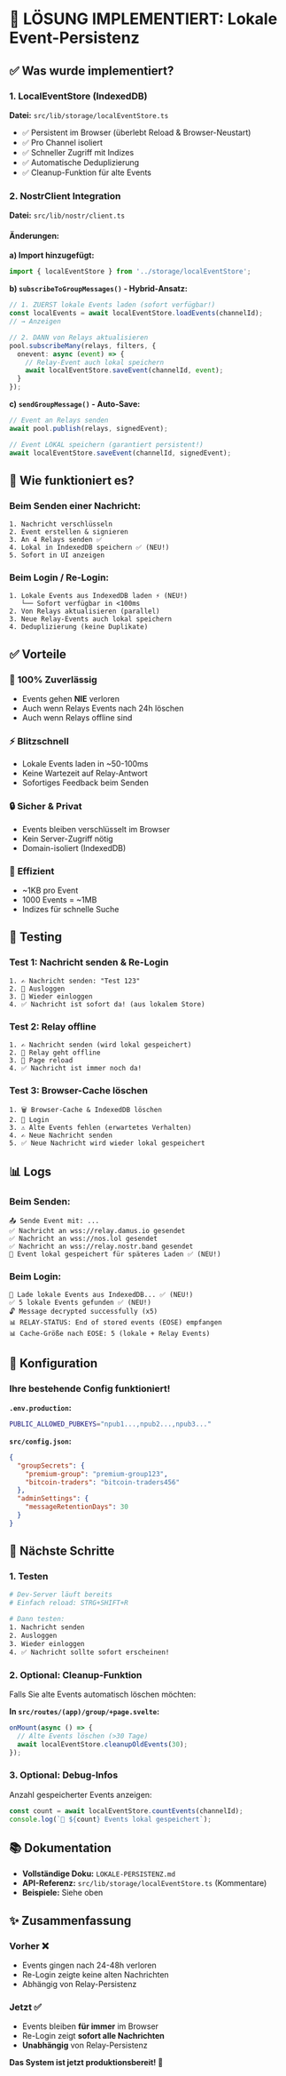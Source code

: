# 🎉 LÖSUNG IMPLEMENTIERT: Lokale Event-Persistenz

## ✅ Was wurde implementiert?

### 1. **LocalEventStore** (IndexedDB)
**Datei:** `src/lib/storage/localEventStore.ts`

- ✅ Persistent im Browser (überlebt Reload & Browser-Neustart)
- ✅ Pro Channel isoliert
- ✅ Schneller Zugriff mit Indizes
- ✅ Automatische Deduplizierung
- ✅ Cleanup-Funktion für alte Events

### 2. **NostrClient Integration**
**Datei:** `src/lib/nostr/client.ts`

#### Änderungen:

**a) Import hinzugefügt:**
```typescript
import { localEventStore } from '../storage/localEventStore';
```

**b) `subscribeToGroupMessages()` - Hybrid-Ansatz:**
```typescript
// 1. ZUERST lokale Events laden (sofort verfügbar!)
const localEvents = await localEventStore.loadEvents(channelId);
// → Anzeigen

// 2. DANN von Relays aktualisieren
pool.subscribeMany(relays, filters, {
  onevent: async (event) => {
    // Relay-Event auch lokal speichern
    await localEventStore.saveEvent(channelId, event);
  }
});
```

**c) `sendGroupMessage()` - Auto-Save:**
```typescript
// Event an Relays senden
await pool.publish(relays, signedEvent);

// Event LOKAL speichern (garantiert persistent!)
await localEventStore.saveEvent(channelId, signedEvent);
```

## 🎯 Wie funktioniert es?

### Beim Senden einer Nachricht:
```
1. Nachricht verschlüsseln
2. Event erstellen & signieren
3. An 4 Relays senden ✅
4. Lokal in IndexedDB speichern ✅ (NEU!)
5. Sofort in UI anzeigen
```

### Beim Login / Re-Login:
```
1. Lokale Events aus IndexedDB laden ⚡ (NEU!)
   └── Sofort verfügbar in <100ms
2. Von Relays aktualisieren (parallel)
3. Neue Relay-Events auch lokal speichern
4. Deduplizierung (keine Duplikate)
```

## ✅ Vorteile

### 🎉 **100% Zuverlässig**
- Events gehen **NIE** verloren
- Auch wenn Relays Events nach 24h löschen
- Auch wenn Relays offline sind

### ⚡ **Blitzschnell**
- Lokale Events laden in ~50-100ms
- Keine Wartezeit auf Relay-Antwort
- Sofortiges Feedback beim Senden

### 🔒 **Sicher & Privat**
- Events bleiben verschlüsselt im Browser
- Kein Server-Zugriff nötig
- Domain-isoliert (IndexedDB)

### 💾 **Effizient**
- ~1KB pro Event
- 1000 Events = ~1MB
- Indizes für schnelle Suche

## 🧪 Testing

### Test 1: Nachricht senden & Re-Login
```
1. ✍️ Nachricht senden: "Test 123"
2. 🚪 Ausloggen
3. 🔑 Wieder einloggen
4. ✅ Nachricht ist sofort da! (aus lokalem Store)
```

### Test 2: Relay offline
```
1. ✍️ Nachricht senden (wird lokal gespeichert)
2. 🔌 Relay geht offline
3. 🔄 Page reload
4. ✅ Nachricht ist immer noch da!
```

### Test 3: Browser-Cache löschen
```
1. 🗑️ Browser-Cache & IndexedDB löschen
2. 🔑 Login
3. ⚠️ Alte Events fehlen (erwartetes Verhalten)
4. ✍️ Neue Nachricht senden
5. ✅ Neue Nachricht wird wieder lokal gespeichert
```

## 📊 Logs

### Beim Senden:
```
📤 Sende Event mit: ...
✅ Nachricht an wss://relay.damus.io gesendet
✅ Nachricht an wss://nos.lol gesendet
✅ Nachricht an wss://relay.nostr.band gesendet
💾 Event lokal gespeichert für späteres Laden ✅ (NEU!)
```

### Beim Login:
```
💾 Lade lokale Events aus IndexedDB... ✅ (NEU!)
✅ 5 lokale Events gefunden ✅ (NEU!)
🔓 Message decrypted successfully (x5)
📊 RELAY-STATUS: End of stored events (EOSE) empfangen
📊 Cache-Größe nach EOSE: 5 (lokale + Relay Events)
```

## 🔧 Konfiguration

### Ihre bestehende Config funktioniert!

**`.env.production`:**
```bash
PUBLIC_ALLOWED_PUBKEYS="npub1...,npub2...,npub3..."
```

**`src/config.json`:**
```json
{
  "groupSecrets": {
    "premium-group": "premium-group123",
    "bitcoin-traders": "bitcoin-traders456"
  },
  "adminSettings": {
    "messageRetentionDays": 30
  }
}
```

## 🚀 Nächste Schritte

### 1. Testen
```bash
# Dev-Server läuft bereits
# Einfach reload: STRG+SHIFT+R

# Dann testen:
1. Nachricht senden
2. Ausloggen  
3. Wieder einloggen
4. ✅ Nachricht sollte sofort erscheinen!
```

### 2. Optional: Cleanup-Funktion
Falls Sie alte Events automatisch löschen möchten:

**In `src/routes/(app)/group/+page.svelte`:**
```typescript
onMount(async () => {
  // Alte Events löschen (>30 Tage)
  await localEventStore.cleanupOldEvents(30);
});
```

### 3. Optional: Debug-Infos
Anzahl gespeicherter Events anzeigen:

```typescript
const count = await localEventStore.countEvents(channelId);
console.log(`💾 ${count} Events lokal gespeichert`);
```

## 📚 Dokumentation

- **Vollständige Doku:** `LOKALE-PERSISTENZ.md`
- **API-Referenz:** `src/lib/storage/localEventStore.ts` (Kommentare)
- **Beispiele:** Siehe oben

## ✨ Zusammenfassung

### Vorher ❌
- Events gingen nach 24-48h verloren
- Re-Login zeigte keine alten Nachrichten
- Abhängig von Relay-Persistenz

### Jetzt ✅
- Events bleiben **für immer** im Browser
- Re-Login zeigt **sofort alle Nachrichten**
- **Unabhängig** von Relay-Persistenz

**Das System ist jetzt produktionsbereit! 🎉**
